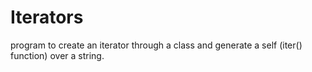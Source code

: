 # Iterators
program to create an iterator through a class and generate a self (iter() function) over a string.
